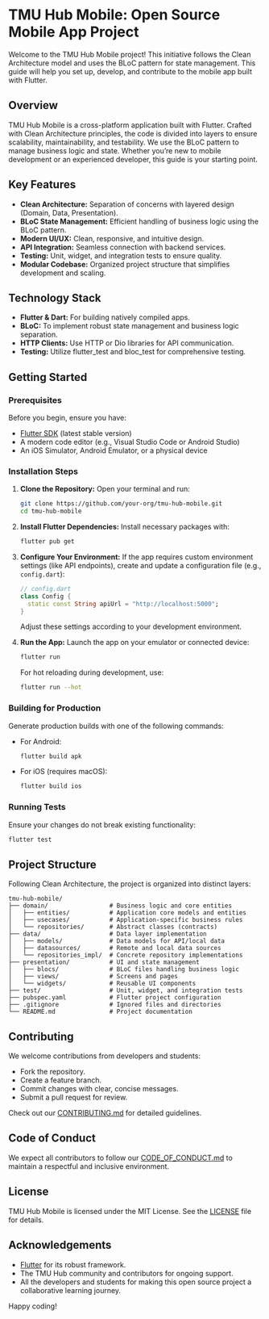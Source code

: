
# TMU Hub Mobile: Open Source Mobile App Project

Welcome to the TMU Hub Mobile project! This initiative follows the Clean Architecture model and uses the BLoC pattern for state management. This guide will help you set up, develop, and contribute to the mobile app built with Flutter.

## Overview

TMU Hub Mobile is a cross-platform application built with Flutter. Crafted with Clean Architecture principles, the code is divided into layers to ensure scalability, maintainability, and testability. We use the BLoC pattern to manage business logic and state. Whether you’re new to mobile development or an experienced developer, this guide is your starting point.

## Key Features

- **Clean Architecture:** Separation of concerns with layered design (Domain, Data, Presentation).
- **BLoC State Management:** Efficient handling of business logic using the BLoC pattern.
- **Modern UI/UX:** Clean, responsive, and intuitive design.
- **API Integration:** Seamless connection with backend services.
- **Testing:** Unit, widget, and integration tests to ensure quality.
- **Modular Codebase:** Organized project structure that simplifies development and scaling.

## Technology Stack

- **Flutter & Dart:** For building natively compiled apps.
- **BLoC:** To implement robust state management and business logic separation.
- **HTTP Clients:** Use HTTP or Dio libraries for API communication.
- **Testing:** Utilize flutter_test and bloc_test for comprehensive testing.

## Getting Started

### Prerequisites

Before you begin, ensure you have:
- [Flutter SDK](https://flutter.dev/docs/get-started/install) (latest stable version)
- A modern code editor (e.g., Visual Studio Code or Android Studio)
- An iOS Simulator, Android Emulator, or a physical device

### Installation Steps

1. **Clone the Repository:**
    Open your terminal and run:
    ```bash
    git clone https://github.com/your-org/tmu-hub-mobile.git
    cd tmu-hub-mobile
    ```

2. **Install Flutter Dependencies:**
    Install necessary packages with:
    ```bash
    flutter pub get
    ```

3. **Configure Your Environment:**
    If the app requires custom environment settings (like API endpoints), create and update a configuration file (e.g., `config.dart`):
    ```dart
    // config.dart
    class Config {
      static const String apiUrl = "http://localhost:5000";
    }
    ```
    Adjust these settings according to your development environment.

4. **Run the App:**
    Launch the app on your emulator or connected device:
    ```bash
    flutter run
    ```
    For hot reloading during development, use:
    ```bash
    flutter run --hot
    ```

### Building for Production

Generate production builds with one of the following commands:
- For Android:
  ```bash
  flutter build apk
  ```
- For iOS (requires macOS):
  ```bash
  flutter build ios
  ```

### Running Tests

Ensure your changes do not break existing functionality:
```bash
flutter test
```

## Project Structure

Following Clean Architecture, the project is organized into distinct layers:

```
tmu-hub-mobile/
├── domain/                 # Business logic and core entities
│   ├── entities/           # Application core models and entities
│   ├── usecases/           # Application-specific business rules
│   └── repositories/       # Abstract classes (contracts)
├── data/                   # Data layer implementation
│   ├── models/             # Data models for API/local data
│   ├── datasources/        # Remote and local data sources
│   └── repositories_impl/  # Concrete repository implementations
├── presentation/           # UI and state management
│   ├── blocs/              # BLoC files handling business logic
│   ├── views/              # Screens and pages
│   └── widgets/            # Reusable UI components
├── test/                   # Unit, widget, and integration tests
├── pubspec.yaml            # Flutter project configuration
├── .gitignore              # Ignored files and directories
└── README.md               # Project documentation
```

## Contributing

We welcome contributions from developers and students:
- Fork the repository.
- Create a feature branch.
- Commit changes with clear, concise messages.
- Submit a pull request for review.

Check out our [CONTRIBUTING.md](CONTRIBUTING.md) for detailed guidelines.

## Code of Conduct

We expect all contributors to follow our [CODE_OF_CONDUCT.md](CODE_OF_CONDUCT.md) to maintain a respectful and inclusive environment.

## License

TMU Hub Mobile is licensed under the MIT License. See the [LICENSE](LICENSE) file for details.

## Acknowledgements

- [Flutter](https://flutter.dev/) for its robust framework.
- The TMU Hub community and contributors for ongoing support.
- All the developers and students for making this open source project a collaborative learning journey.

Happy coding!
